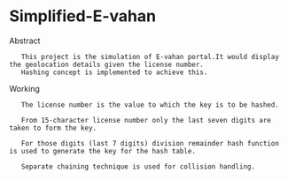 # Simplified-E-vahan

Abstract
   
       This project is the simulation of E-vahan portal.It would display the geolocation details given the license number.
       Hashing concept is implemented to achieve this.
       
Working
      
       The license number is the value to which the key is to be hashed.
       
       From 15-character license number only the last seven digits are taken to form the key.
       
       For those digits (last 7 digits) division remainder hash function is used to generate the key for the hash table.
       
       Separate chaining technique is used for collision handling.
